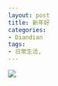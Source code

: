 ```yaml
---
layout: post
title: 新年好
categories:
- Diandian
tags:
- 日常生活, 
---
```

<img src="http://m2.img.srcdd.com/farm5/219/D3FD28722E6BA8BF9B421D90483967DB_320_138.GIF" />